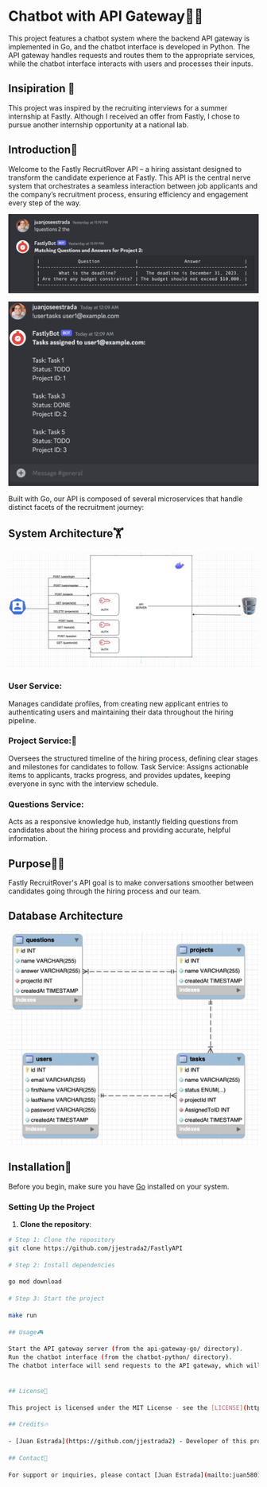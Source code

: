 # Chatbot with API Gateway🤖🚪

This project features a chatbot system where the backend API gateway is implemented in Go, and the chatbot interface is developed in Python. The API gateway handles requests and routes them to the appropriate services, while the chatbot interface interacts with users and processes their inputs.
## Insipiration 🤗
This project was inspired by the recruiting interviews for a summer internship at Fastly. Although I received an offer from Fastly, I chose to pursue another internship opportunity at a national lab.

## Introduction🙌

Welcome to the Fastly RecruitRover API – a hiring assistant designed to transform the candidate experience at Fastly. This API is the central nerve system that orchestrates a seamless interaction between job applicants and the company’s recruitment process, ensuring efficiency and engagement every step of the way.

![Example chatbot](img/1.png "Example chatbot")

![Example chatbot](img/2.png "Example chatbot")

Built with Go, our API is composed of several microservices that handle distinct facets of the recruitment journey:
## System Architecture🏋️
![System Architecture](img/3.png "System Architecture")
### User Service:
 Manages candidate profiles, from creating new applicant entries to authenticating users and maintaining their data throughout the hiring pipeline.
### Project Service:🐢
 Oversees the structured timeline of the hiring process, defining clear stages and milestones for candidates to follow.
Task Service: Assigns actionable items to applicants, tracks progress, and provides updates, keeping everyone in sync with the interview schedule.
### Questions Service:
Acts as a responsive knowledge hub, instantly fielding questions from candidates about the hiring process and providing accurate, helpful information.

## Purpose🦸‍♂️

Fastly RecruitRover's API goal is to make conversations smoother between candidates going through the hiring process and our team.

## Database Architecture
![Database Architecture](img/4.png "System Architecture")


## Installation👾

Before you begin, make sure you have [Go](https://golang.org/dl/) installed on your system.

### Setting Up the Project

1. **Clone the repository**:
```bash
# Step 1: Clone the repository
git clone https://github.com/jjestrada2/FastlyAPI

# Step 2: Install dependencies

go mod download

# Step 3: Start the project

make run 

## Usage🎮

Start the API gateway server (from the api-gateway-go/ directory).
Run the chatbot interface (from the chatbot-python/ directory).
The chatbot interface will send requests to the API gateway, which will route them to the appropriate service.


## License📜

This project is licensed under the MIT License - see the [LICENSE](https://choosealicense.com/licenses/mit/) file for details.

## Credits🔥

- [Juan Estrada](https://github.com/jjestrada2) - Developer of this project.

## Contact🦻

For support or inquiries, please contact [Juan Estrada](mailto:juan5801331@gmail.com).
